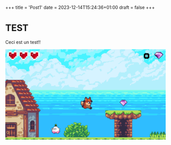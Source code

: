+++
title = 'Post1'
date = 2023-12-14T15:24:36+01:00
draft = false
+++

# TEST

Ceci est un test!!

![image test](./img/image1.png)